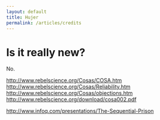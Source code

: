 ```yaml
---
layout: default
title: Hujer
permalink: /articles/credits
---
```


Is it really new?
=================

No.

http://www.rebelscience.org/Cosas/COSA.htm
http://www.rebelscience.org/Cosas/Reliability.htm
http://www.rebelscience.org/Cosas/objections.htm
http://www.rebelscience.org/download/cosa002.pdf

http://www.infoq.com/presentations/The-Sequential-Prison
